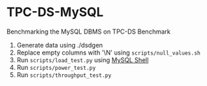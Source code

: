 # TPC-DS-MySQL

Benchmarking the MySQL DBMS on TPC-DS Benchmark

1. Generate data using ./dsdgen
2. Replace empty columns with '\N' using `scripts/null_values.sh`
3. Run `scripts/load_test.py` using [MySQL Shell](https://dev.mysql.com/doc/mysql-shell/8.0/en/mysql-shell-features.html)
5. Run `scripts/power_test.py`
6. Run `scripts/throughput_test.py`
